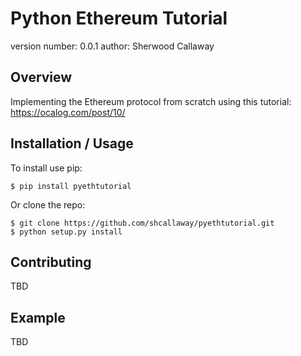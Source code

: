 Python Ethereum Tutorial
===============================

version number: 0.0.1
author: Sherwood Callaway

Overview
--------

Implementing the Ethereum protocol from scratch using this tutorial: https://ocalog.com/post/10/

Installation / Usage
--------------------

To install use pip:

    $ pip install pyethtutorial


Or clone the repo:

    $ git clone https://github.com/shcallaway/pyethtutorial.git
    $ python setup.py install
    
Contributing
------------

TBD

Example
-------

TBD
